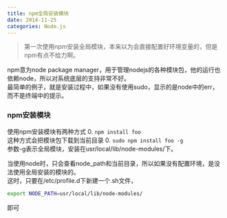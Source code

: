```yaml
---
title: npm全局安装模块
date: 2014-11-25
categories: Node.js
---
```

>第一次使用npm安装全局模块，本来以为会直接配置好环境变量的，但是npm有点不给力啊。


npm意为node package manager，用于管理nodejs的各种模块包，他的运行也依赖node，所以对系统底层的支持非常不好。  
最简单的例子，就是安装过程中，如果没有使用sudo，显示的是node中的err，而不是终端中的提示。

### npm安装模块

使用npm安装模块有两种方式
0. `npm install foo`  
这种方式会把模块包下载到当前目录
0. `sudo npm install foo -g`  
参数-g表示全局模块，安装在usr/local/lib/node-modules/下。

当使用node时，只会查看node_path和当前目录，所以如果没有配置环境，是没法使用全局安装的模块的。  
这时，只要在/etc/profile.d下新建一个.sh文件，
```Bash
export NODE_PATH=usr/local/lib/node-modules/
```
即可
